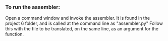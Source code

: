 ### To run the assembler:
Open a command window and invoke the assembler.
It is found in the project 6 folder, and is called at the command line as "assembler.py"
Follow this with the file to be translated, on the same line, as an argument for 
the function.
